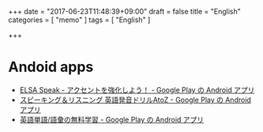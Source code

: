 +++
date = "2017-06-23T11:48:39+09:00"
draft = false
title = "English"
categories = [ "memo" ]
tags = [ "English" ]

+++

# Andoid apps

- [ELSA Speak \- アクセントを強化しよう！ \- Google Play の Android アプリ](https://play.google.com/store/apps/details?id=us.nobarriers.elsa&hl=ja)
- [スピーキング＆リスニング 英語発音ドリルAtoZ \- Google Play の Android アプリ](https://play.google.com/store/apps/details?id=com.mintflag.hatuonatoz&hl=ja)
- [英語単語/語彙の無料学習 \- Google Play の Android アプリ](https://play.google.com/store/apps/details?id=net.languagecourse.vt.en&hl=ja)
